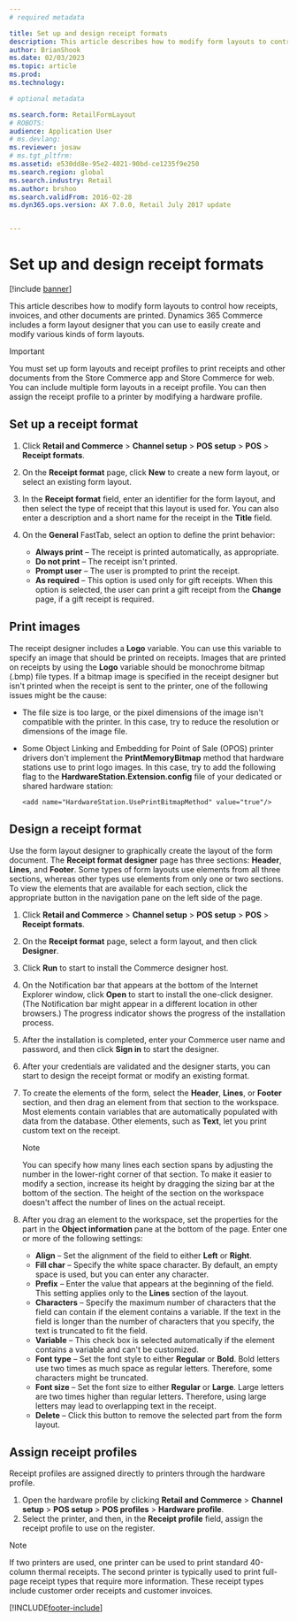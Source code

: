 ```yaml
---
# required metadata

title: Set up and design receipt formats
description: This article describes how to modify form layouts to control how receipts, invoices, and other documents are printed. Dynamics 365 Commerce includes a form layout designer that you can use to easily create and modify various kinds of form layouts.
author: BrianShook
ms.date: 02/03/2023
ms.topic: article
ms.prod: 
ms.technology: 

# optional metadata

ms.search.form: RetailFormLayout
# ROBOTS: 
audience: Application User
# ms.devlang: 
ms.reviewer: josaw
# ms.tgt_pltfrm: 
ms.assetid: e530dd8e-95e2-4021-90bd-ce1235f9e250
ms.search.region: global
ms.search.industry: Retail
ms.author: brshoo
ms.search.validFrom: 2016-02-28
ms.dyn365.ops.version: AX 7.0.0, Retail July 2017 update


---
```


# Set up and design receipt formats

[!include [banner](includes/banner.md)]

This article describes how to modify form layouts to control how receipts, invoices, and other documents are printed. Dynamics 365  Commerce includes a form layout designer that you can use to easily create and modify various kinds of form layouts.

> [!IMPORTANT]
> You must set up form layouts and receipt profiles to print receipts and other documents from the Store Commerce app and Store Commerce for web. You can include multiple form layouts in a receipt profile. You can then assign the receipt profile to a printer by modifying a hardware profile.

## Set up a receipt format

1. Click **Retail and Commerce** &gt; **Channel setup** &gt; **POS setup** &gt; **POS** &gt; **Receipt formats**.
2. On the **Receipt format** page, click **New** to create a new form layout, or select an existing form layout.
3. In the **Receipt format** field, enter an identifier for the form layout, and then select the type of receipt that this layout is used for. You can also enter a description and a short name for the receipt in the **Title** field.
4. On the **General** FastTab, select an option to define the print behavior:

    - **Always print** – The receipt is printed automatically, as appropriate.
    - **Do not print** – The receipt isn't printed.
    - **Prompt user** – The user is prompted to print the receipt.
    - **As required** – This option is used only for gift receipts. When this option is selected, the user can print a gift receipt from the **Change** page, if a gift receipt is required.

## Print images

The receipt designer includes a **Logo** variable. You can use this variable to specify an image that should be printed on receipts. Images that are printed on receipts by using the **Logo** variable should be monochrome bitmap (.bmp) file types. If a bitmap image is specified in the receipt designer but isn't printed when the receipt is sent to the printer, one of the following issues might be the cause:

- The file size is too large, or the pixel dimensions of the image isn't compatible with the printer. In this case, try to reduce the resolution or dimensions of the image file.
- Some Object Linking and Embedding for Point of Sale (OPOS) printer drivers don't implement the **PrintMemoryBitmap** method that hardware stations use to print logo images. In this case, try to add the following flag to the **HardwareStation.Extension.config** file of your dedicated or shared hardware station:

    `<add name="HardwareStation.UsePrintBitmapMethod" value="true"/>`

## Design a receipt format

Use the form layout designer to graphically create the layout of the form document. The **Receipt format designer** page has three sections: **Header**, **Lines**, and **Footer**. Some types of form layouts use elements from all three sections, whereas other types use elements from only one or two sections. To view the elements that are available for each section, click the appropriate button in the navigation pane on the left side of the page.

1. Click **Retail and Commerce** &gt; **Channel setup** &gt; **POS setup** &gt; **POS** &gt; **Receipt formats**.
2. On the **Receipt format** page, select a form layout, and then click **Designer**.
3. Click **Run** to start to install the Commerce designer host.
4. On the Notification bar that appears at the bottom of the Internet Explorer window, click **Open** to start to install the one-click designer. (The Notification bar might appear in a different location in other browsers.) The progress indicator shows the progress of the installation process.
5. After the installation is completed, enter your Commerce user name and password, and then click **Sign in** to start the designer.
6. After your credentials are validated and the designer starts, you can start to design the receipt format or modify an existing format.
7. To create the elements of the form, select the **Header**, **Lines**, or **Footer** section, and then drag an element from that section to the workspace. Most elements contain variables that are automatically populated with data from the database. Other elements, such as **Text**, let you print custom text on the receipt.

    > [!NOTE]
    > You can specify how many lines each section spans by adjusting the number in the lower-right corner of that section. To make it easier to modify a section, increase its height by dragging the sizing bar at the bottom of the section. The height of the section on the workspace doesn't affect the number of lines on the actual receipt.

8. After you drag an element to the workspace, set the properties for the part in the **Object information** pane at the bottom of the page. Enter one or more of the following settings:

    - **Align** – Set the alignment of the field to either **Left** or **Right**.
    - **Fill char** – Specify the white space character. By default, an empty space is used, but you can enter any character.
    - **Prefix** – Enter the value that appears at the beginning of the field. This setting applies only to the **Lines** section of the layout.
    - **Characters** – Specify the maximum number of characters that the field can contain if the element contains a variable. If the text in the field is longer than the number of characters that you specify, the text is truncated to fit the field.
    - **Variable** – This check box is selected automatically if the element contains a variable and can't be customized.
    - **Font type** – Set the font style to either **Regular** or **Bold**. Bold letters use two times as much space as regular letters. Therefore, some characters might be truncated.
    - **Font size** – Set the font size to either **Regular** or **Large**. Large letters are two times higher than regular letters. Therefore, using large letters may lead to overlapping text in the receipt.
    - **Delete** – Click this button to remove the selected part from the form layout.

## Assign receipt profiles

Receipt profiles are assigned directly to printers through the hardware profile.

1. Open the hardware profile by clicking **Retail and Commerce** &gt; **Channel setup** &gt; **POS setup** &gt; **POS profiles** &gt; **Hardware profile**.
2. Select the printer, and then, in the **Receipt profile** field, assign the receipt profile to use on the register.

> [!NOTE]
> If two printers are used, one printer can be used to print standard 40-column thermal receipts. The second printer is typically used to print full-page receipt types that require more information. These receipt types include customer order receipts and customer invoices.


[!INCLUDE[footer-include](../includes/footer-banner.md)]
